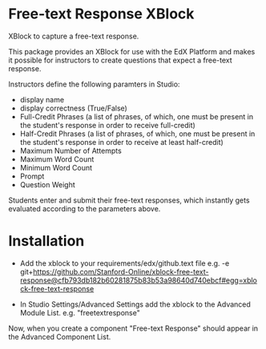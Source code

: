 # Free-text Response XBlock
XBlock to capture a free-text response.

This package provides an XBlock for use with the EdX Platform and makes
it possible for instructors to create questions that expect a
free-text response.

Instructors define the following paramters in Studio:
- display name
- display correctness (True/False)
- Full-Credit Phrases (a list of phrases, of which, one must be present in the student's response in order to receive full-credit)
- Half-Credit Phrases (a list of phrases, of which, one must be present in the student's response in order to receive at least half-credit)
- Maximum Number of Attempts
- Maximum Word Count
- Minimum Word Count
- Prompt
- Question Weight

Students enter and submit their free-text responses, which instantly gets evaluated
according to the parameters above.

# Installation
- Add the xblock to your requirements/edx/github.text file
  e.g. -e git+https://github.com/Stanford-Online/xblock-free-text-response@cfb793db182b60281875b83b53a98640d740ebcf#egg=xblock-free-text-response

- In Studio Settings/Advanced Settings add the xblock to the Advanced Module List.
  e.g. "freetextresponse"

Now, when you create a component "Free-text Response" should appear in the Advanced Component List.
